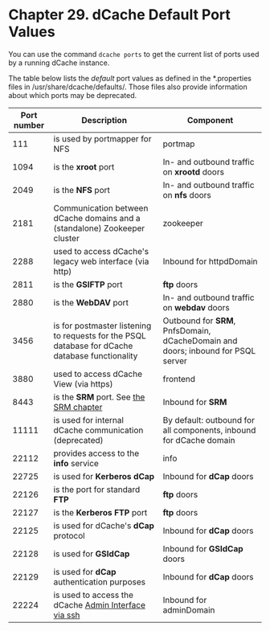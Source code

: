 Chapter 29. dCache Default Port Values
======================================

You can use the command `dcache ports` to get the current list of ports used by
a running dCache instance.

The table below lists the *default* port values as defined in the \*.properties
files in  /usr/share/dcache/defaults/. Those files also provide information
about which ports may be deprecated.

 

| Port number | Description                                                                                     | Component                                                                         |
|-------------|-------------------------------------------------------------------------------------------------|-----------------------------------------------------------------------------------|
| 111         | is used by portmapper for NFS                                                                   | portmap                                                                           |
| 1094        | is the **xroot** port                                                                           | In- and outbound traffic on **xrootd** doors                                      |
| 2049        | is the **NFS** port                                                                             | In- and outbound traffic on **nfs** doors                                         |
| 2181        | Communication between dCache domains and a (standalone) Zookeeper cluster                       | zookeeper                                                                         |
| 2288        | used to access dCache's legacy web interface (via http)                                         | Inbound for httpdDomain                                                           |
| 2811        | is the **GSIFTP** port                                                                          | **ftp** doors                                                                     |
| 2880        | is the **WebDAV** port                                                                          | In- and outbound traffic on **webdav** doors                                      |
| 3456        | is for postmaster listening to requests for the PSQL database for dCache database functionality | Outbound for **SRM**, PnfsDomain, dCacheDomain and doors; inbound for PSQL server |
| 3880        | used to access dCache View (via https)                                                          | frontend                                                                          |
| 8443        | is the **SRM** port. See [the SRM chapter](config-SRM.md)                                       | Inbound for **SRM**                                                               |
| 11111       | is used for internal dCache communication (deprecated)                                          | By default: outbound for all components, inbound for dCache domain                |
| 22112       | provides access to the **info** service                                                         | info                                                                              |
| 22725       | is used for **Kerberos dCap**                                                                   | Inbound for **dCap** doors                                                        |
| 22126       | is the port for standard **FTP**                                                                | **ftp** doors                                                                     |
| 22127       | is the **Kerberos FTP** port                                                                    | **ftp** doors                                                                     |
| 22125       | is used for dCache's **dCap** protocol                                                          | Inbound for **dCap** doors                                                        |
| 22128       | is used for **GSIdCap**                                                                         | Inbound for **GSIdCap** doors                                                     |
| 22129       | is used for **dCap** authentication purposes                                                    | Inbound for **dCap** doors                                                        |
| 22224       | is used to access the dCache [Admin Interface via ssh](intouch.md#the-admin-interface)          | Inbound for adminDomain                                                           |
